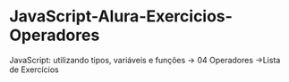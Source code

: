# JavaScript-Alura-Exercicios-Operadores
JavaScript: utilizando tipos, variáveis e funções -> 04 Operadores ->Lista de Exercícios
